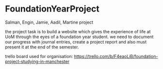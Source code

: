 # FoundationYearProject
Salman, Engin, Jamie, Aadil, Martine project

the project task is to build a website which gives the experience of life at UoM through the eyes of a foundation year student. we need to document our progress with journal entries, create a project report and also must present it at the end of the semester.

trello board used for organisation:
https://trello.com/b/F4eaoLiB/foundation-project-studying-in-manchester
